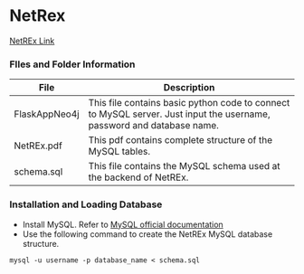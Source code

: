 # NetRex
[NetREx Link](http://bioinf.iiit.ac.in/ricenet/ricenetwork/)
### FIles and Folder Information

| File | Description |
| ------ | ------ |
| FlaskAppNeo4j | This file contains basic python code to connect to MySQL server. Just input the username, password and database name. |
| NetREx.pdf | This pdf contains complete structure of the MySQL tables. |
| schema.sql | This file contains the MySQL schema used at the backend of NetREx. | 

### Installation and Loading Database

- Install MySQL. Refer to [MySQL official documentation](https://dev.mysql.com/doc/)
- Use the following command to create the NetREx MySQL database structure. 
```
mysql -u username -p database_name < schema.sql
```


